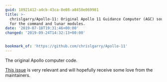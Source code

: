 ```yaml
---
guid: 18921412-a4cb-43ca-8e08-a8458e069981
title: >-
  chrislgarry/Apollo-11: Original Apollo 11 Guidance Computer (AGC) source code
  for the command and lunar modules.
date: '2019-07-18T19:31:46+00:00'
changed: '2019-09-24T14:32:13+00:00'


bookmark_of: 'https://github.com/chrislgarry/Apollo-11'
---
```


The original Apollo computer code. 

[This issue](https://github.com/chrislgarry/Apollo-11/issues/23) is very relevant and will hopefully receive some love from the maintainers. 
